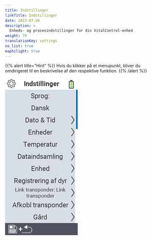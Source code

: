 ```yaml
---
title: Indstillinger
linkTitle: Indstillinger
date: 2023-07-26
description: >
  Enheds- og procesindstillinger for din VitalControl-enhed
weight: 70
translationKey: settings
no_list: true
maphilight: true
---
```

{{% alert title="Hint" %}}
Hvis du klikker på et menupunkt, bliver du omdirigeret til en beskrivelse af den respektive funktion.
{{% /alert %}}

<img src="images/menu.png" alt="VitalControl Indstillinger" title="Indstillinger" usemap="#workmap" class="maphilight" />

<map name="workmap">
  <area shape="rect" coords="2,40,230,120" alt="Sprog" title="Indstil og gem permanent sproget for brugergrænsefladen på din VitalControl-enhed&#10;Museklik: åbn dokumentation" href="/en/docs/settings/language/">
  <area shape="rect" coords="2,120,230,160" alt="Dato & Tid" title="Her indstiller du dato og tid&#10;Museklik: åbn dokumentation" href="/en/docs/settings/datetime/">
  <area shape="rect" coords="2,160,230,200" alt="Enheder" title="Her vælger du enheder for temperatur og masse&#10;Museklik: åbn dokumentation" href="/en/docs/settings/units/">
  <area shape="rect" coords="2,200,230,240" alt="Temperatur" title="Indstil temperaturindstillingerne for anvendelsen af din VitalControl-enhed&#10;Museklik: åbn dokumentation" href="/en/docs/settings/temperature/">
   <area shape="rect" coords="2,240,230,280" alt="Dataindsamling" title="Her gemmer du relevante oplysninger til dyredataindsamling&#10;Museklik: åbn dokumentation" href="/en/docs/settings/data-acquisition/">
   <area shape="rect" coords="2,280,230,320" alt="Enhed" title="Her kan du justere forskellige enhedsindstillinger&#10;Mausklick: zur Dokumentation" href="/en/docs/settings/device/">
   <area shape="rect" coords="2,320,230,360" alt="Registrering af dyr" title="Her kan du justere flere fabriksindstillede standarder vedrørende registrering af nye dyr til kravene på din gård.&#10;Museklik: åbn dokumentation" href="/en/docs/settings/animal-registration/">
   <area shape="rect" coords="2,360,230,400" alt="Link transponder" title="Indstil tildelingen af transponderen på din VitalControl-enhed&#10;Museklik: åbn dokumentation" href="/en/docs/settings/transponder-linkage/">
   <area shape="rect" coords="2,400,230,439" alt="Fjern transponder" title="Angiv, hvordan dyre-ID'et vil blive tildelt, efter transponderen er fjernet&#10;Museklik: åbn dokumentation" href="/en/docs/settings/transponder-linkage/">
   <area shape="rect" coords="2,440,230,480" alt="Gård" title="Gem permanent dit officielle tolvcifrede nationale gård-ID på VitalControl-enheden&#10;Museklik: åbn dokumentation" href="/en/docs/settings/farm-number/">
   <area shape="rect" coords="2,482,123,519" alt="Tilbage" title="Hop tilbage et niveau" href="/en/docs/menu/mainmenu/">
</map>


